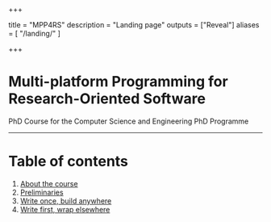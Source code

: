   
+++

title = "MPP4RS"
description = "Landing page"
outputs = ["Reveal"]
aliases = [
    "/landing/"
]

+++

# Multi-platform Programming for Research-Oriented Software

PhD Course for the Computer Science and Engineering PhD Programme

---

# Table of contents

1. [About the course](./about)
0. [Preliminaries](./preliminaries)
0. [Write once, build anywhere](./woba)
0. [Write first, wrap elsewhere](./wfbe)

